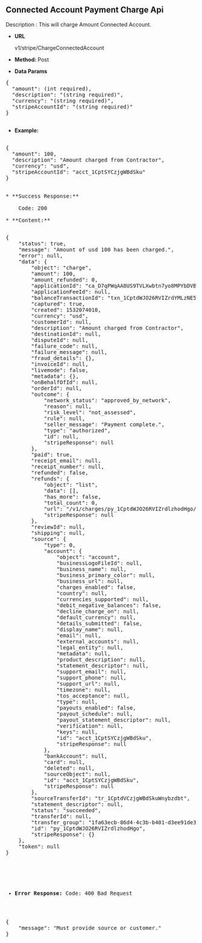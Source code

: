 **Connected Account Payment Charge Api**
----
Description : This will charge Amount Connected Account.

* **URL**

   v1/stripe/ChargeConnectedAccount

* **Method:** 
    Post
	
* **Data Params** <br />

<pre>
{
  "amount": (int required), 
  "description": "(string required)",
  "currency": "(string required)",
  "stripeAccountId": "(string required)" 
}

</pre>   

* **Example:** <br/>

<pre>
 
{
  "amount": 100,
  "description": "Amount charged from Contractor",
  "currency": "usd",
  "stripeAccountId": "acct_1CptSYCzjgWBdSku" 
}


* **Success Response:**

	Code: 200 
	
* **Content:**<br />
<pre>
{
    "status": true,
    "message": "Amount of usd 100 has been charged.",
    "error": null,
    "data": {
        "object": "charge",
        "amount": 100,
        "amount_refunded": 0,
        "applicationId": "ca_D7qPWqAA8US9TVLXwbtn7yo8MPYbDVBp",
        "applicationFeeId": null,
        "balanceTransactionId": "txn_1CptdWJO26RVIZrdYMLzNE5Z",
        "captured": true,
        "created": 1532074010,
        "currency": "usd",
        "customerId": null,
        "description": "Amount charged from Contractor",
        "destinationId": null,
        "disputeId": null,
        "failure_code": null,
        "failure_message": null,
        "fraud_details": {},
        "invoiceId": null,
        "livemode": false,
        "metadata": {},
        "onBehalfOfId": null,
        "orderId": null,
        "outcome": {
            "network_status": "approved_by_network",
            "reason": null,
            "risk_level": "not_assessed",
            "rule": null,
            "seller_message": "Payment complete.",
            "type": "authorized",
            "id": null,
            "stripeResponse": null
        },
        "paid": true,
        "receipt_email": null,
        "receipt_number": null,
        "refunded": false,
        "refunds": {
            "object": "list",
            "data": [],
            "has_more": false,
            "total_count": 0,
            "url": "/v1/charges/py_1CptdWJO26RVIZrdlzhodHgo/refunds",
            "stripeResponse": null
        },
        "reviewId": null,
        "shipping": null,
        "source": {
            "type": 0,
            "account": {
                "object": "account",
                "businessLogoFileId": null,
                "business_name": null,
                "business_primary_color": null,
                "business_url": null,
                "charges_enabled": false,
                "country": null,
                "currencies_supported": null,
                "debit_negative_balances": false,
                "decline_charge_on": null,
                "default_currency": null,
                "details_submitted": false,
                "display_name": null,
                "email": null,
                "external_accounts": null,
                "legal_entity": null,
                "metadata": null,
                "product_description": null,
                "statement_descriptor": null,
                "support_email": null,
                "support_phone": null,
                "support_url": null,
                "timezone": null,
                "tos_acceptance": null,
                "type": null,
                "payouts_enabled": false,
                "payout_schedule": null,
                "payout_statement_descriptor": null,
                "verification": null,
                "keys": null,
                "id": "acct_1CptSYCzjgWBdSku",
                "stripeResponse": null
            },
            "bankAccount": null,
            "card": null,
            "deleted": null,
            "sourceObject": null,
            "id": "acct_1CptSYCzjgWBdSku",
            "stripeResponse": null
        },
        "sourceTransferId": "tr_1CptdVCzjgWBdSkuWnybzdbt",
        "statement_descriptor": null,
        "status": "succeeded",
        "transferId": null,
        "transfer_group": "1fa63ecb-86d4-4c3b-b401-d3ee91de3f93",
        "id": "py_1CptdWJO26RVIZrdlzhodHgo",
        "stripeResponse": {}
    },
    "token": null
}

</pre>

* **Error Response:**
    Code: 400 Bad Request	
<pre>
{ 
    "message": "Must provide source or customer."
}
</pre>


	


